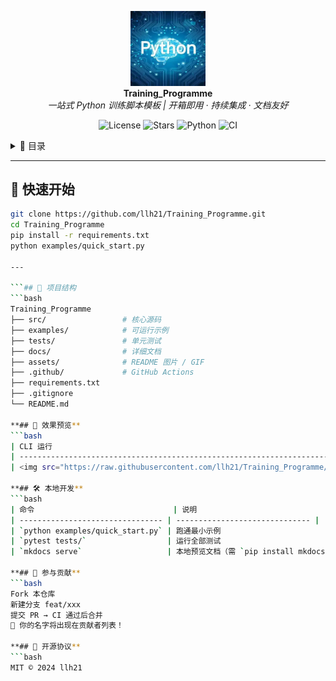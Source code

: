 <!-- ========= 顶部横幅 ========= -->
<p align="center">
  <img src="assets/python.png" width="120">
  <br>
  <strong>Training_Programme</strong>
  <br>
  <em>一站式 Python 训练脚本模板 | 开箱即用 · 持续集成 · 文档友好</em>
</p>

<!-- ========= 徽章一行 ========= -->
<p align="center">
  <img src="https://img.shields.io/github/license/llh21/Training_Programme" alt="License"/>
  <img src="https://img.shields.io/github/stars/llh21/Training_Programme" alt="Stars"/>
  <img src="https://img.shields.io/badge/python-3.10-blue" alt="Python"/>
  <img src="https://github.com/llh21/Training_Programme/workflows/CI/badge.svg" alt="CI"/>
</p>

<!-- ========= 目录（折叠） ========= -->
<details>
<summary>📙 目录</summary>

- [🚀 快速开始](#-快速开始)
- [📂 项目结构](#-项目结构)
- [📸 效果预览](#-效果预览)
- [🛠️ 本地开发](#️-本地开发)
- [🤝 参与贡献](#-参与贡献)
- [📄 开源协议](#-开源协议)
</details>

---

## 🚀 快速开始
```bash
git clone https://github.com/llh21/Training_Programme.git
cd Training_Programme
pip install -r requirements.txt
python examples/quick_start.py

---

```## 📂 项目结构
```bash
Training_Programme
├── src/                 # 核心源码
├── examples/            # 可运行示例
├── tests/               # 单元测试
├── docs/                # 详细文档
├── assets/              # README 图片 / GIF
├── .github/             # GitHub Actions
├── requirements.txt
├── .gitignore
└── README.md

**## 📸 效果预览**
```bash
| CLI 运行                                                                                                 | Web Demo                                                                                               |
| ------------------------------------------------------------------------------------------------------ | ------------------------------------------------------------------------------------------------------ |
| <img src="https://raw.githubusercontent.com/llh21/Training_Programme/main/assets/cli.gif" width="400"> | <img src="https://raw.githubusercontent.com/llh21/Training_Programme/main/assets/web.png" width="400"> |

**## 🛠️ 本地开发**
```bash
| 命令                               | 说明                             |
| -------------------------------- | ------------------------------ |
| `python examples/quick_start.py` | 跑通最小示例                         |
| `pytest tests/`                  | 运行全部测试                         |
| `mkdocs serve`                   | 本地预览文档（需 `pip install mkdocs`） |

**## 🤝 参与贡献**
```bash
Fork 本仓库
新建分支 feat/xxx
提交 PR → CI 通过后合并
🎉 你的名字将出现在贡献者列表！

**## 📄 开源协议**
```bash
MIT © 2024 llh21

